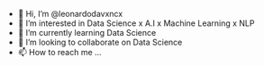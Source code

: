 - 👋 Hi, I’m @leonardodavxncx
- 👀 I’m interested in Data Science x A.I x Machine Learning x NLP
- 🌱 I’m currently learning Data Science
- 💞️ I’m looking to collaborate on Data Science
- 📫 How to reach me ...

<!---
leonardodavxncx/leonardodavxncx is a ✨ special ✨ repository because its `README.md` (this file) appears on your GitHub profile.
You can click the Preview link to take a look at your changes.
--->
